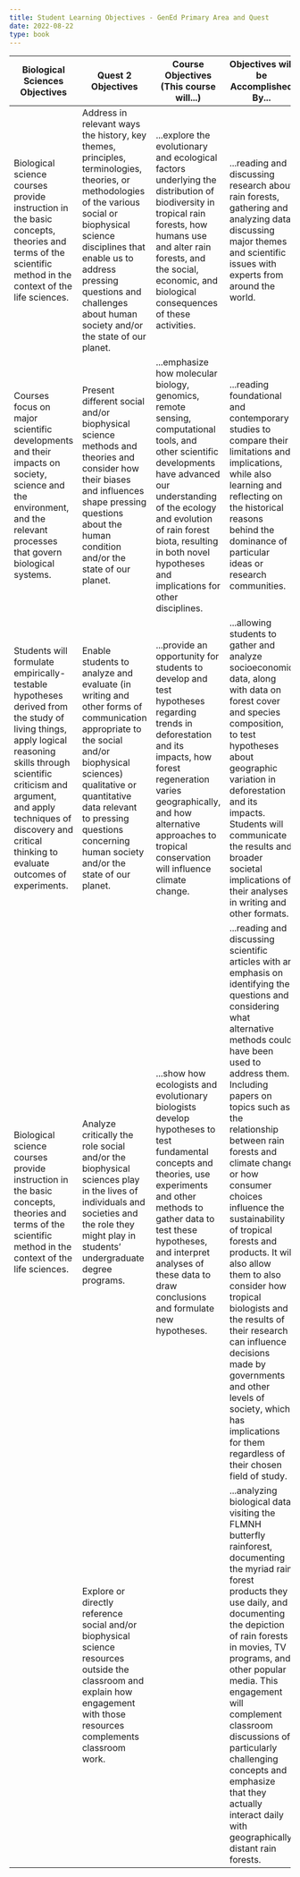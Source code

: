 ```yaml
---
title: Student Learning Objectives - GenEd Primary Area and Quest
date: 2022-08-22
type: book
---
```


| Biological Sciences Objectives | Quest 2 Objectives | Course Objectives (This course will...) | Objectives will be Accomplished By...|
|--------------------------------|--------------------|--------------------------------|--------------------|
|Biological science courses provide instruction in the basic concepts, theories and terms of the scientific method in the context of the life sciences. | Address in relevant ways the history, key themes, principles, terminologies, theories, or methodologies of the various social or biophysical science disciplines that enable us to address pressing questions and challenges about human society and/or the state of our planet.|...explore the evolutionary and ecological factors underlying the distribution of biodiversity in tropical rain forests, how humans use and alter rain forests, and the social, economic, and biological consequences of these activities.|...reading and discussing research about rain forests, gathering and analyzing data, discussing major themes and scientific issues with experts from around the world.|
|Courses focus on major scientific developments and their impacts on society, science and the environment, and the relevant processes that govern biological systems.|Present different social and/or biophysical science methods and theories and consider how their biases and influences shape pressing questions about the human condition and/or the state of our planet.|...emphasize how molecular biology, genomics, remote sensing, computational tools, and other scientific developments have advanced our understanding of the ecology and evolution of rain forest biota, resulting in both novel hypotheses and implications for other disciplines.|...reading foundational and contemporary studies to compare their limitations and implications, while also learning and reflecting on the historical reasons behind the dominance of particular ideas or research communities.|
|Students will formulate empirically-testable hypotheses derived from the study of living things, apply logical reasoning skills through scientific criticism and argument, and apply techniques of discovery and critical thinking to evaluate outcomes of experiments.|Enable students to analyze and evaluate (in writing and other forms of communication appropriate to the social and/or biophysical sciences) qualitative or quantitative data relevant to pressing questions concerning human society and/or the state of our planet.|...provide an opportunity for students to develop and test hypotheses regarding trends in deforestation and its impacts, how forest regeneration varies geographically, and how alternative approaches to tropical conservation will influence climate change.|...allowing students to gather and analyze socioeconomic data, along with data on forest cover and species composition, to test hypotheses about geographic variation in deforestation and its impacts. Students will communicate the results and broader societal implications of their analyses in writing and other formats.|Biological science courses provide instruction in the basic concepts, theories and terms of the scientific method in the context of the life sciences.
|Biological science courses provide instruction in the basic concepts, theories and terms of the scientific method in the context of the life sciences.|Analyze critically the role social and/or the biophysical sciences play in the lives of individuals and societies and the role they might play in students’ undergraduate degree programs.|...show how ecologists and evolutionary biologists develop hypotheses to test fundamental concepts and theories, use experiments and other methods to gather data to test these hypotheses, and interpret analyses of these data to draw conclusions and formulate new hypotheses.|...reading and discussing scientific articles with an emphasis on identifying the questions and considering what alternative methods could have been used to address them. Including papers on topics such as the relationship between rain forests and climate change or how consumer choices influence the sustainability of tropical forests and products. It will also allow them to also consider how tropical biologists and the results of their research can influence decisions made by governments and other levels of society, which has implications for them regardless of their chosen field of study.|
|   |Explore or directly reference social and/or biophysical science resources outside the classroom and explain how engagement with those resources complements classroom work.|   |...analyzing biological data, visiting the FLMNH butterfly rainforest, documenting the myriad rain forest products they use daily, and documenting the depiction of rain forests in movies, TV programs, and other popular media. This engagement will complement classroom discussions of particularly challenging concepts and emphasize that they actually interact daily with geographically distant rain forests.|
